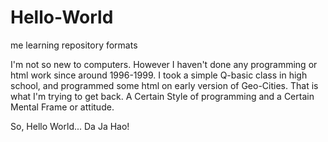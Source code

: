# Hello-World
me learning repository formats

I'm not so new to computers. However I haven't done any programming or html work since around 1996-1999. 
I took a simple Q-basic class in high school, and programmed some html on early version of Geo-Cities.
That is what I'm trying to get back. A Certain Style of programming and a Certain Mental Frame or attitude.

So, Hello World... Da Ja Hao!
